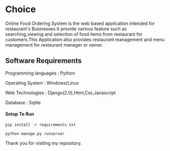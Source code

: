 # Choice

Online Food Ordering System is the web based application intended for restaurant's Businesses.It provide various feature such as searching,viewing and selection of food items from restaurant for customers.This Application also provides restaurant management and menu management for restaurant manager or owner.

## Software Requirements

Programming languages : Python

Operating System : Windows/Linux

Web Technologies : Django(2.0),Html,Css,Javascript


Database : Sqlite

#### Setup To Run

```
pip install -r requirements.txt
```

```
python manage.py runserver
```

Thank you for visiting my repository.
